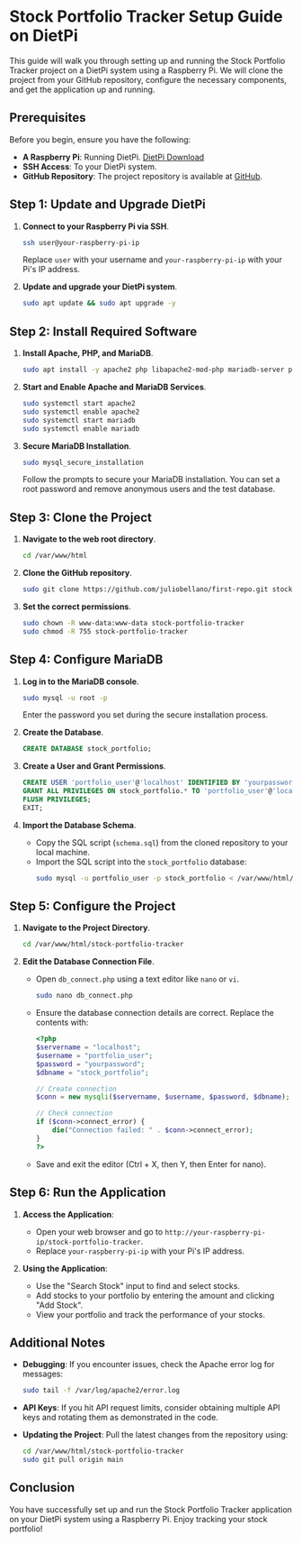 
# Stock Portfolio Tracker Setup Guide on DietPi

This guide will walk you through setting up and running the Stock Portfolio Tracker project on a DietPi system using a Raspberry Pi. We will clone the project from your GitHub repository, configure the necessary components, and get the application up and running.

## Prerequisites

Before you begin, ensure you have the following:

- **A Raspberry Pi**: Running DietPi. [DietPi Download](https://dietpi.com/)
- **SSH Access**: To your DietPi system.
- **GitHub Repository**: The project repository is available at [GitHub](https://github.com/juliobellano/first-repo.git).

## Step 1: Update and Upgrade DietPi

1. **Connect to your Raspberry Pi via SSH**.
   ```bash
   ssh user@your-raspberry-pi-ip
   ```
   Replace `user` with your username and `your-raspberry-pi-ip` with your Pi's IP address.

2. **Update and upgrade your DietPi system**.
   ```bash
   sudo apt update && sudo apt upgrade -y
   ```

## Step 2: Install Required Software

1. **Install Apache, PHP, and MariaDB**.
   ```bash
   sudo apt install -y apache2 php libapache2-mod-php mariadb-server php-mysql
   ```

2. **Start and Enable Apache and MariaDB Services**.
   ```bash
   sudo systemctl start apache2
   sudo systemctl enable apache2
   sudo systemctl start mariadb
   sudo systemctl enable mariadb
   ```

3. **Secure MariaDB Installation**.
   ```bash
   sudo mysql_secure_installation
   ```
   Follow the prompts to secure your MariaDB installation. You can set a root password and remove anonymous users and the test database.

## Step 3: Clone the Project

1. **Navigate to the web root directory**.
   ```bash
   cd /var/www/html
   ```

2. **Clone the GitHub repository**.
   ```bash
   sudo git clone https://github.com/juliobellano/first-repo.git stock-portfolio-tracker
   ```

3. **Set the correct permissions**.
   ```bash
   sudo chown -R www-data:www-data stock-portfolio-tracker
   sudo chmod -R 755 stock-portfolio-tracker
   ```

## Step 4: Configure MariaDB

1. **Log in to the MariaDB console**.
   ```bash
   sudo mysql -u root -p
   ```
   Enter the password you set during the secure installation process.

2. **Create the Database**.
   ```sql
   CREATE DATABASE stock_portfolio;
   ```

3. **Create a User and Grant Permissions**.
   ```sql
   CREATE USER 'portfolio_user'@'localhost' IDENTIFIED BY 'yourpassword';
   GRANT ALL PRIVILEGES ON stock_portfolio.* TO 'portfolio_user'@'localhost';
   FLUSH PRIVILEGES;
   EXIT;
   ```

4. **Import the Database Schema**.
   - Copy the SQL script (`schema.sql`) from the cloned repository to your local machine.
   - Import the SQL script into the `stock_portfolio` database:
     ```bash
     sudo mysql -u portfolio_user -p stock_portfolio < /var/www/html/stock-portfolio-tracker/schema.sql
     ```

## Step 5: Configure the Project

1. **Navigate to the Project Directory**.
   ```bash
   cd /var/www/html/stock-portfolio-tracker
   ```

2. **Edit the Database Connection File**.
   - Open `db_connect.php` using a text editor like `nano` or `vi`.
     ```bash
     sudo nano db_connect.php
     ```
   - Ensure the database connection details are correct. Replace the contents with:
     ```php
     <?php
     $servername = "localhost";
     $username = "portfolio_user";
     $password = "yourpassword";
     $dbname = "stock_portfolio";

     // Create connection
     $conn = new mysqli($servername, $username, $password, $dbname);

     // Check connection
     if ($conn->connect_error) {
         die("Connection failed: " . $conn->connect_error);
     }
     ?>
     ```
   - Save and exit the editor (Ctrl + X, then Y, then Enter for nano).

## Step 6: Run the Application

1. **Access the Application**:
   - Open your web browser and go to `http://your-raspberry-pi-ip/stock-portfolio-tracker`.
   - Replace `your-raspberry-pi-ip` with your Pi's IP address.

2. **Using the Application**:
   - Use the "Search Stock" input to find and select stocks.
   - Add stocks to your portfolio by entering the amount and clicking "Add Stock".
   - View your portfolio and track the performance of your stocks.

## Additional Notes

- **Debugging**: If you encounter issues, check the Apache error log for messages:
  ```bash
  sudo tail -f /var/log/apache2/error.log
  ```
  
- **API Keys**: If you hit API request limits, consider obtaining multiple API keys and rotating them as demonstrated in the code.

- **Updating the Project**: Pull the latest changes from the repository using:
  ```bash
  cd /var/www/html/stock-portfolio-tracker
  sudo git pull origin main
  ```

## Conclusion

You have successfully set up and run the Stock Portfolio Tracker application on your DietPi system using a Raspberry Pi. Enjoy tracking your stock portfolio!

